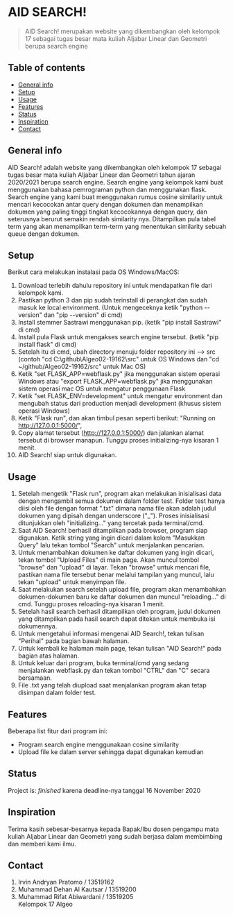 # AID SEARCH!
> AID Search! merupakan website yang dikembangkan oleh kelompok 17 sebagai tugas besar mata kuliah Aljabar Linear dan Geometri berupa search engine

## Table of contents
* [General info](#general-info)
* [Setup](#setup)
* [Usage](#usage)
* [Features](#features)
* [Status](#status)
* [Inspiration](#inspiration)
* [Contact](#contact)

## General info
AID Search! adalah website yang dikembangkan oleh kelompok 17 sebagai tugas besar mata kuliah Aljabar Linear dan Geometri tahun ajaran 2020/2021 berupa search engine. Search engine yang kelompok kami buat menggunakan bahasa pemrograman python dan menggunakan flask. Search engine yang kami buat menggunakan rumus cosine similarity untuk mencari kecocokan antar query dengan dokumen dan menampilkan dokumen yang paling tinggi tingkat kecocokannya dengan query, dan seterusnya berurut semakin rendah similarity nya. Ditampilkan pula tabel term yang akan menampilkan term-term yang menentukan similarity sebuah queue dengan dokumen.



## Setup
Berikut cara melakukan instalasi pada OS Windows/MacOS:
1. Download terlebih dahulu repository ini untuk mendapatkan file dari kelompok kami.
2. Pastikan python 3 dan pip sudah terinstall di perangkat dan sudah masuk ke local environment. (Untuk mengeceknya ketik "python --version" dan "pip --version" di cmd)
3. Install stemmer Sastrawi menggunakan pip. (ketik "pip install Sastrawi" di cmd)
4. Install pula Flask untuk mengakses search engine tersebut. (ketik "pip install flask" di cmd)
5. Setelah itu di cmd, ubah directory menuju folder repository ini --> src (contoh "cd C:\github\Algeo02-19162\src" untuk OS Windows dan "cd ~/github/Algeo02-19162/src" untuk Mac OS)
6. Ketik "set FLASK_APP=webflask.py" jika menggunakan sistem operasi Windows atau "export FLASK_APP=webflask.py" jika menggunakan sistem operasi mac OS untuk mengatur penggunaan Flask
7. Ketik "set FLASK_ENV=development" untuk mengatur environment dan mengubah status dari production menjadi development (khusus sistem operasi Windows)
8. Ketik "Flask run", dan akan timbul pesan seperti berikut: "Running on http://127.0.0.1:5000/",
9. Copy alamat tersebut (http://127.0.0.1:5000/) dan jalankan alamat tersebut di browser manapun. Tunggu proses initializing-nya kisaran 1 menit.
10. AID Search! siap untuk digunakan.

## Usage
1. Setelah mengetik "Flask run", program akan melakukan inisialisasi data dengan mengambil semua dokumen dalam folder test. Folder test hanya diisi oleh file dengan format ".txt" dimana nama file akan adalah judul dokumen yang dipisah dengan underscore ("\_"). Proses inisialisasi ditunjukkan oleh "initializing..." yang tercetak pada terminal/cmd.
2. Saat AID Search! berhasil ditampilkan pada browser, program siap digunakan. Ketik string yang ingin dicari dalam kolom "Masukkan Query" lalu tekan tombol "Search" untuk menjalankan pencarian.
3. Untuk menambahkan dokumen ke daftar dokumen yang ingin dicari, tekan tombol "Upload Files" di main page. Akan muncul tombol "browse" dan "upload" di layar. Tekan "browse" untuk mencari file, pastikan nama file tersebut benar melalui tampilan yang muncul, lalu tekan "upload" untuk menyimpan file.
4. Saat melakukan search setelah upload file, program akan menambahkan dokumen-dokumen baru ke daftar dokumen dan muncul "reloading..." di cmd. Tunggu proses reloading-nya kisaran 1 menit.
5. Setelah hasil search berhasil ditampilkan oleh program, judul dokumen yang ditampilkan pada hasil search dapat ditekan untuk membuka isi dokumennya.
6. Untuk mengetahui informasi mengenai AID Search!, tekan tulisan "Perihal" pada bagian bawah halaman.
7. Untuk kembali ke halaman main page, tekan tulisan "AID Search!" pada bagian atas halaman.
8. Untuk keluar dari program, buka terminal/cmd yang sedang menjalankan webflask.py dan tekan tombol "CTRL" dan "C" secara bersamaan.
9. File .txt yang telah diupload saat menjalankan program akan tetap disimpan dalam folder test.

## Features
Beberapa list fitur dari program ini:
* Program search engine menggunakaan cosine similarity
* Upload file ke dalam server sehingga dapat digunakan kemudian

## Status
Project is: _finished_ karena deadline-nya tanggal 16 November 2020

## Inspiration
Terima kasih sebesar-besarnya kepada Bapak/Ibu dosen pengampu mata kuliah Aljabar Linear dan Geometri yang sudah berjasa dalam membimbing dan memberi kami ilmu.

## Contact
1. Irvin Andryan Pratomo      / 13519162
2. Muhammad Dehan Al Kautsar  / 13519200
3. Muhammad Rifat Abiwardani  / 13519205 <br>
Kelompok 17 Algeo
